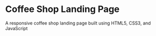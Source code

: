 # Coffee Shop Landing Page
A responsive coffee shop landing page built using HTML5, CSS3, and JavaScript
